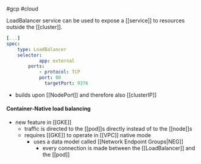 #gcp #cloud 

LoadBalancer service can be used to expose a [[service]] to resources outside the [[cluster]].

```yaml
[...]
spec:
	type: LoadBalancer
	selector:
			app: external
		ports:
			- protocol: TCP
			port: 80
			  targetPort: 9376
```

- builds upon [[NodePort]] and therefore also [[clusterIP]]

#### Container-Native load balancing
- new feature in [[GKE]]
	- traffic is directed to the [[pod]]s directly instead of to the [[node]]s
	- requires [[GKE]] to operate in [[VPC]] native mode
		- uses a data model called [[Network Endpoint Groups|NEG]]
			- every connection is made between the [[LoadBalancer]] and the [[pod]]